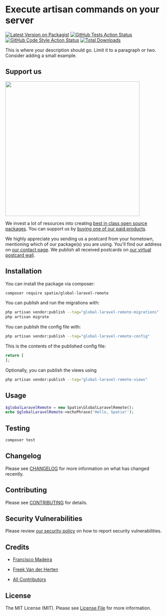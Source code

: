 # Execute artisan commands on your server

[![Latest Version on Packagist](https://img.shields.io/packagist/v/spatie/global-laravel-remote.svg?style=flat-square)](https://packagist.org/packages/spatie/global-laravel-remote)
[![GitHub Tests Action Status](https://img.shields.io/github/workflow/status/spatie/global-laravel-remote/run-tests?label=tests)](https://github.com/spatie/global-laravel-remote/actions?query=workflow%3Arun-tests+branch%3Amain)
[![GitHub Code Style Action Status](https://img.shields.io/github/workflow/status/spatie/global-laravel-remote/Fix%20PHP%20code%20style%20issues?label=code%20style)](https://github.com/spatie/global-laravel-remote/actions?query=workflow%3A"Fix+PHP+code+style+issues"+branch%3Amain)
[![Total Downloads](https://img.shields.io/packagist/dt/spatie/global-laravel-remote.svg?style=flat-square)](https://packagist.org/packages/spatie/global-laravel-remote)

This is where your description should go. Limit it to a paragraph or two. Consider adding a small example.

## Support us

[<img src="https://github-ads.s3.eu-central-1.amazonaws.com/global-laravel-remote.jpg?t=1" width="419px" />](https://spatie.be/github-ad-click/global-laravel-remote)

We invest a lot of resources into creating [best in class open source packages](https://spatie.be/open-source). You can support us by [buying one of our paid products](https://spatie.be/open-source/support-us).

We highly appreciate you sending us a postcard from your hometown, mentioning which of our package(s) you are using. You'll find our address on [our contact page](https://spatie.be/about-us). We publish all received postcards on [our virtual postcard wall](https://spatie.be/open-source/postcards).

## Installation

You can install the package via composer:

```bash
composer require spatie/global-laravel-remote
```

You can publish and run the migrations with:

```bash
php artisan vendor:publish --tag="global-laravel-remote-migrations"
php artisan migrate
```

You can publish the config file with:

```bash
php artisan vendor:publish --tag="global-laravel-remote-config"
```

This is the contents of the published config file:

```php
return [
];
```

Optionally, you can publish the views using

```bash
php artisan vendor:publish --tag="global-laravel-remote-views"
```

## Usage

```php
$globalLaravelRemote = new Spatie\GlobalLaravelRemote();
echo $globalLaravelRemote->echoPhrase('Hello, Spatie!');
```

## Testing

```bash
composer test
```

## Changelog

Please see [CHANGELOG](CHANGELOG.md) for more information on what has changed recently.

## Contributing

Please see [CONTRIBUTING](CONTRIBUTING.md) for details.

## Security Vulnerabilities

Please review [our security policy](../../security/policy) on how to report security vulnerabilities.

## Credits

- [Francisco Madeira](https://github.com/xiCO2k)

- [Freek Van der Herten](https://github.com/freekmurze)
- [All Contributors](../../contributors)

## License

The MIT License (MIT). Please see [License File](LICENSE.md) for more information.
